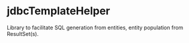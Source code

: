 # jdbcTemplateHelper
Library to facilitate SQL generation from entities, entity population from ResultSet(s).
